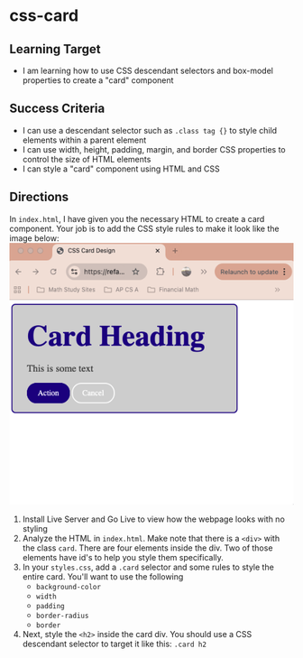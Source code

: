 # css-card

## Learning Target
- I am learning how to use CSS descendant selectors and box-model properties to create a "card" component

## Success Criteria
- I can use a descendant selector such as ```.class tag {}``` to style child elements within a parent element
- I can use width, height, padding, margin, and border CSS properties to control the size of HTML elements
- I can style a "card" component using HTML and CSS

## Directions
In ```index.html```, I have given you the necessary HTML to create a card component. Your job is to add the CSS style rules to make it look like the image below:  
![Card Screenshot](card_screenshot.png)
1. Install Live Server and Go Live to view how the webpage looks with no styling
2. Analyze the HTML in ```index.html```. Make note that there is a ```<div>``` with the class ```card```. There are four elements inside the div. Two of those elements have id's to help you style them specifically.
3. In your ```styles.css```, add a ```.card``` selector and some rules to style the entire card. You'll want to use the following
    - ```background-color```
    - ```width```
    - ```padding```
    - ```border-radius```
    - ```border```
4. Next, style the ```<h2>``` inside the card div. You should use a CSS descendant selector to target it like this: ```.card h2```